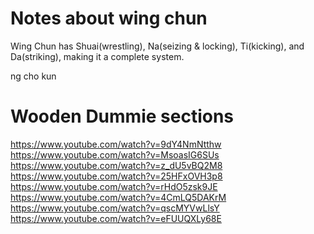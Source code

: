 # Notes about wing chun

Wing Chun has Shuai(wrestling), Na(seizing & locking),
Ti(kicking), and Da(striking), making it a complete system.

ng cho kun

# Wooden Dummie sections
https://www.youtube.com/watch?v=9dY4NmNtthw
https://www.youtube.com/watch?v=MsoasIG6SUs
https://www.youtube.com/watch?v=z_dU5vBQ2M8
https://www.youtube.com/watch?v=25HFxOVH3p8
https://www.youtube.com/watch?v=rHdO5zsk9JE
https://www.youtube.com/watch?v=4CmLQ5DAKrM
https://www.youtube.com/watch?v=qscMYVwLlsY
https://www.youtube.com/watch?v=eFUUQXLy68E

